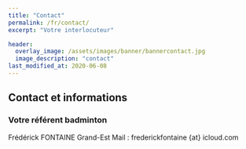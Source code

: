 ```yaml
---
title: "Contact"
permalink: /fr/contact/
excerpt: "Votre interlocuteur"

header:
  overlay_image: /assets/images/banner/bannercontact.jpg  
  image_description: "contact"
last_modified_at: 2020-06-08
---
```


## Contact et informations


### **Votre référent badminton**
Frédérick FONTAINE 
Grand-Est
Mail : frederickfontaine {at} icloud.com  

